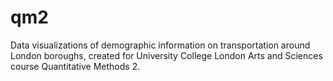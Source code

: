 # qm2
Data visualizations of demographic information on transportation around London boroughs, created for University College London Arts and Sciences course Quantitative Methods 2.
